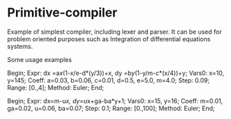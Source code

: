 # Primitive-compiler
Example of simplest compiler, including lexer and parser. It can be used for problem oriented purposes such as Integration of differential equations systems.

Some usage examples

Begin;
Expr: dx =a*x*(1-x/e-d*(y/3))+x, dy =b*y*(1-y/m-c*(x/4))+y;
Vars0: x=10, y=145;
Coeff: a=0.03, b=0.06, c=0.01, d=0.5, e=5.0, m=4.0;
Step: 0.09;
Range: [0.,4];
Method: Euler;
End;


Begin;
Expr: dx=m-u*x, dy=u*x+ga-ba*y+1;
Vars0: x=15, y=16;
Coeff: m=0.01, ga=0.02, u=0.06, ba=0.07;
Step: 0.1;
Range: [0.,100];
Method: Euler;
End;
